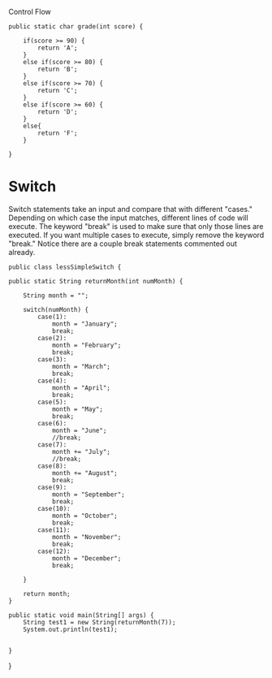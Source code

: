 Control Flow

    public static char grade(int score) {
        
        if(score >= 90) {
            return 'A';
        }
        else if(score >= 80) {
            return 'B';
        }
        else if(score >= 70) {
            return 'C';
        }
        else if(score >= 60) {
            return 'D';
        }
        else{
            return 'F';
        }

    }


# Switch 

Switch statements take an input and compare that with different "cases." Depending on which case the input matches, different lines of code will execute. 
The keyword "break" is used to make sure that only those lines are executed. If you want multiple cases to execute, simply remove the keyword "break." Notice
there are a couple break statements commented out already. 

    public class lessSimpleSwitch {

	public static String returnMonth(int numMonth) {
		
		String month = "";
		
		switch(numMonth) {
			case(1):
				month = "January";
				break;
			case(2):
				month = "February";
				break;
			case(3):
				month = "March";
				break;
			case(4):
				month = "April";
				break;
			case(5):
				month = "May";
				break;
			case(6):
				month = "June";
				//break;
			case(7):
				month += "July";
				//break;
			case(8):
				month += "August";
				break;
			case(9):
				month = "September";
				break;
			case(10):
				month = "October";
				break;
			case(11):
				month = "November";
				break;
			case(12):
				month = "December";
				break;
		
		}
		
		return month;
	}
	
	public static void main(String[] args) {
		String test1 = new String(returnMonth(7));
		System.out.println(test1);
		

	}

}
